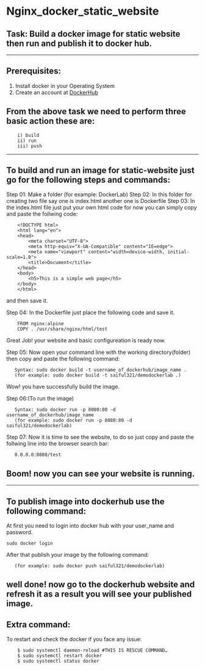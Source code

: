 # Nginx_docker_static_website

## Task: Build a docker image for static website then run and publish it to docker hub.
---
## Prerequisites:
1. Install docker in your Operating System
2. Create an account at [DockerHub](https://hub.docker.com/)

## From the above task we need to perform three basic action these are:
 ``` 
     i) build 
     ii) run 
     iii) push
 ```
     
---
 
## To build and run an image for static-website just go for the following steps and commands:

Step 01: Make a folder  (for example: DockerLab)
Step 02: In this folder for creating two file say one is index.html another one is Dockerfile
Step 03: In the index.html file just put your own html code for now you can simply copy and paste the follwing code:
```  
    <!DOCTYPE html>
    <html lang="en">
    <head>
        <meta charset="UTF-8">
        <meta http-equiv="X-UA-Compatible" content="IE=edge">
        <meta name="viewport" content="width=device-width, initial-scale=1.0">
        <title>Document</title>
    </head>
    <body>
        <h5>This is a simple web page</h5>
    </body>
    </html>
```
and then save it.

Step 04: In the Dockerfile just place the following code and save it.
```
    FROM nginx:alpine
    COPY . /usr/share/nginx/html/test 
```
Great Job! your website and basic configureation is ready now.

Step 05: Now open your command line with the working directory(folder) then copy and paste the following command:
```
   Syntax: sudo docker build -t username_of_dockerhub/image_name .
   (for example: sudo docker build -t saiful321/demodockerlab .) 
```
Wow! you have successfully build the image.


Step 06:(To run the image)
```   
   Syntax: sudo docker run -p 8080:80 -d username_of_dockerhub/image_name
   (for example: sudo docker run -p 8080:80 -d saiful321/demodockerlab) 
```

Step 07: Now it is time to see the website, to do so just copy and paste the follwing line into the browser search bar: 
```
   0.0.0.0:8080/test 
```

Boom! now you can see your website is running.
---
---
## To publish image into dockerhub use the following command:
At first you need to login into docker hub with your user_name and password.

```sudo docker login```

After that publish your image by the following command:

```Syntax: sudo docker push user_name_of_dockerHub/your_image_name
   (for example: sudo docker push saiful321/demodockerlab)
```
well done! now go to the dockerhub website and refresh it as a result you will see your published image.
---


## Extra command:
To restart and check the docker if you face any issue:
```
    $ sudo systemctl daemon-reload #THIS IS RESCUE COMMAND…
    $ sudo systemctl restart docker
    $ sudo systemctl status docker 
```
